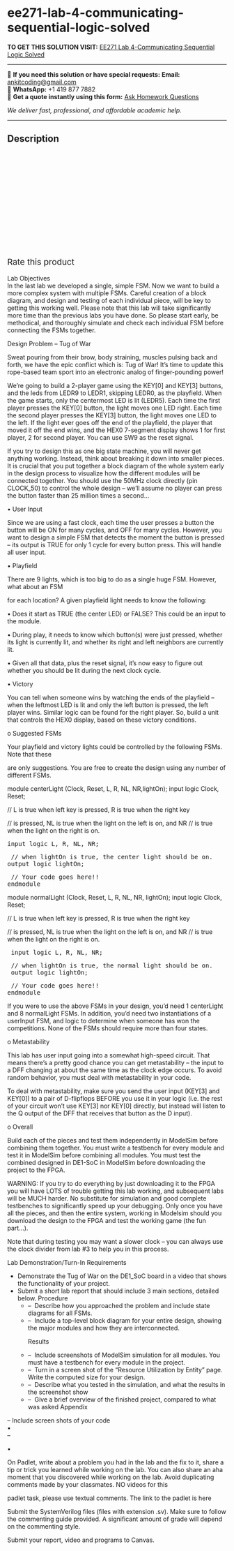 # ee271-lab-4-communicating-sequential-logic-solved
**TO GET THIS SOLUTION VISIT:** [EE271 Lab 4-Communicating Sequential Logic Solved](https://www.ankitcodinghub.com/product/ee271-lab-4-communicating-sequential-logic-solved/)


---

📩 **If you need this solution or have special requests:** **Email:** ankitcoding@gmail.com  
📱 **WhatsApp:** +1 419 877 7882  
📄 **Get a quote instantly using this form:** [Ask Homework Questions](https://www.ankitcodinghub.com/services/ask-homework-questions/)

*We deliver fast, professional, and affordable academic help.*

---

<h2>Description</h2>



<div class="kk-star-ratings kksr-auto kksr-align-center kksr-valign-top" data-payload="{&quot;align&quot;:&quot;center&quot;,&quot;id&quot;:&quot;99226&quot;,&quot;slug&quot;:&quot;default&quot;,&quot;valign&quot;:&quot;top&quot;,&quot;ignore&quot;:&quot;&quot;,&quot;reference&quot;:&quot;auto&quot;,&quot;class&quot;:&quot;&quot;,&quot;count&quot;:&quot;0&quot;,&quot;legendonly&quot;:&quot;&quot;,&quot;readonly&quot;:&quot;&quot;,&quot;score&quot;:&quot;0&quot;,&quot;starsonly&quot;:&quot;&quot;,&quot;best&quot;:&quot;5&quot;,&quot;gap&quot;:&quot;4&quot;,&quot;greet&quot;:&quot;Rate this product&quot;,&quot;legend&quot;:&quot;0\/5 - (0 votes)&quot;,&quot;size&quot;:&quot;24&quot;,&quot;title&quot;:&quot;EE271 Lab 4-Communicating Sequential Logic Solved&quot;,&quot;width&quot;:&quot;0&quot;,&quot;_legend&quot;:&quot;{score}\/{best} - ({count} {votes})&quot;,&quot;font_factor&quot;:&quot;1.25&quot;}">

<div class="kksr-stars">

<div class="kksr-stars-inactive">
            <div class="kksr-star" data-star="1" style="padding-right: 4px">


<div class="kksr-icon" style="width: 24px; height: 24px;"></div>
        </div>
            <div class="kksr-star" data-star="2" style="padding-right: 4px">


<div class="kksr-icon" style="width: 24px; height: 24px;"></div>
        </div>
            <div class="kksr-star" data-star="3" style="padding-right: 4px">


<div class="kksr-icon" style="width: 24px; height: 24px;"></div>
        </div>
            <div class="kksr-star" data-star="4" style="padding-right: 4px">


<div class="kksr-icon" style="width: 24px; height: 24px;"></div>
        </div>
            <div class="kksr-star" data-star="5" style="padding-right: 4px">


<div class="kksr-icon" style="width: 24px; height: 24px;"></div>
        </div>
    </div>

<div class="kksr-stars-active" style="width: 0px;">
            <div class="kksr-star" style="padding-right: 4px">


<div class="kksr-icon" style="width: 24px; height: 24px;"></div>
        </div>
            <div class="kksr-star" style="padding-right: 4px">


<div class="kksr-icon" style="width: 24px; height: 24px;"></div>
        </div>
            <div class="kksr-star" style="padding-right: 4px">


<div class="kksr-icon" style="width: 24px; height: 24px;"></div>
        </div>
            <div class="kksr-star" style="padding-right: 4px">


<div class="kksr-icon" style="width: 24px; height: 24px;"></div>
        </div>
            <div class="kksr-star" style="padding-right: 4px">


<div class="kksr-icon" style="width: 24px; height: 24px;"></div>
        </div>
    </div>
</div>


<div class="kksr-legend" style="font-size: 19.2px;">
            <span class="kksr-muted">Rate this product</span>
    </div>
    </div>
<div class="page" title="Page 1">
<div class="layoutArea">
<div class="column">
&nbsp;

</div>
</div>
<div class="layoutArea">
<div class="column">
Lab Objectives

</div>
</div>
<div class="layoutArea">
<div class="column">
In the last lab we developed a single, simple FSM. Now we want to build a more complex system with multiple FSMs. Careful creation of a block diagram, and design and testing of each individual piece, will be key to getting this working well. Please note that this lab will take significantly more time than the previous labs you have done. So please start early, be methodical, and thoroughly simulate and check each individual FSM before connecting the FSMs together.

Design Problem – Tug of War

Sweat pouring from their brow, body straining, muscles pulsing back and forth, we have the epic conflict which is: Tug of War! It’s time to update this rope-based team sport into an electronic analog of finger-pounding power!

We’re going to build a 2-player game using the KEY[0] and KEY[3] buttons, and the leds from LEDR9 to LEDR1, skipping LEDR0, as the playfield. When the game starts, only the centermost LED is lit (LEDR5). Each time the first player presses the KEY[0] button, the light moves one LED right. Each time the second player presses the KEY[3] button, the light moves one LED to the left. If the light ever goes off the end of the playfield, the player that moved it off the end wins, and the HEX0 7-segment display shows 1 for first player, 2 for second player. You can use SW9 as the reset signal.

If you try to design this as one big state machine, you will never get anything working. Instead, think about breaking it down into smaller pieces. It is crucial that you put together a block diagram of the whole system early in the design process to visualize how the different modules will be connected together. You should use the 50MHz clock directly (pin CLOCK_50) to control the whole design – we’ll assume no player can press the button faster than 25 million times a second…

• User Input

Since we are using a fast clock, each time the user presses a button the button will be ON for many cycles, and OFF for many cycles. However, you want to design a simple FSM that detects the moment the button is pressed – its output is TRUE for only 1 cycle for every button press. This will handle all user input.

• Playfield

There are 9 lights, which is too big to do as a single huge FSM. However, what about an FSM

for each location? A given playfield light needs to know the following:

• Does it start as TRUE (the center LED) or FALSE? This could be an input to the module.

• During play, it needs to know which button(s) were just pressed, whether its light is currently lit, and whether its right and left neighbors are currently lit.

</div>
</div>
</div>
<div class="page" title="Page 2">
<div class="layoutArea">
<div class="column">
• Given all that data, plus the reset signal, it’s now easy to figure out whether you should be lit during the next clock cycle.

• Victory

You can tell when someone wins by watching the ends of the playfield – when the leftmost LED is lit and only the left button is pressed, the left player wins. Similar logic can be found for the right player. So, build a unit that controls the HEX0 display, based on these victory conditions.

o Suggested FSMs

Your playfield and victory lights could be controlled by the following FSMs. Note that these

are only suggestions. You are free to create the design using any number of different FSMs.

module centerLight (Clock, Reset, L, R, NL, NR,lightOn); input logic Clock, Reset;

// L is true when left key is pressed, R is true when the right key

// is pressed, NL is true when the light on the left is on, and NR // is true when the light on the right is on.

<pre>input logic L, R, NL, NR;
</pre>
<pre> // when lightOn is true, the center light should be on.
output logic lightOn;
</pre>
<pre> // Your code goes here!!
endmodule
</pre>
module normalLight (Clock, Reset, L, R, NL, NR, lightOn); input logic Clock, Reset;

// L is true when left key is pressed, R is true when the right key

// is pressed, NL is true when the light on the left is on, and NR // is true when the light on the right is on.

<pre> input logic L, R, NL, NR;
</pre>
<pre> // when lightOn is true, the normal light should be on.
 output logic lightOn;
</pre>
<pre> // Your code goes here!!
endmodule
</pre>
</div>
</div>
</div>
<div class="page" title="Page 3">
<div class="layoutArea">
<div class="column">
If you were to use the above FSMs in your design, you’d need 1 centerLight and 8 normalLight FSMs. In addition, you’d need two instantiations of a userInput FSM, and logic to determine when someone has won the competitions. None of the FSMs should require more than four states.

o Metastability

This lab has user input going into a somewhat high-speed circuit. That means there’s a pretty good chance you can get metastability – the input to a DFF changing at about the same time as the clock edge occurs. To avoid random behavior, you must deal with metastability in your code.

To deal with metastability, make sure you send the user input (KEY[3] and KEY[0]) to a pair of D-flipflops BEFORE you use it in your logic (i.e. the rest of your circuit won’t use KEY[3] nor KEY[0] directly, but instead will listen to the Q output of the DFF that receives that button as the D input).

o Overall

Build each of the pieces and test them independently in ModelSim before combining them together. You must write a testbench for every module and test it in ModelSim before combining all modules. You must test the combined designed in DE1-SoC in ModelSim before downloading the project to the FPGA.

WARNING: If you try to do everything by just downloading it to the FPGA you will have LOTS of trouble getting this lab working, and subsequent labs will be MUCH harder. No substitute for simulation and good complete testbenches to significantly speed up your debugging. Only once you have all the pieces, and then the entire system, working in Modelsim should you download the design to the FPGA and test the working game (the fun part…).

Note that during testing you may want a slower clock – you can always use the clock divider from lab #3 to help you in this process.

Lab Demonstration/Turn-In Requirements

<ul>
<li>Demonstrate the Tug of War on the DE1_SoC board in a video that shows the functionality of your project.</li>
<li>Submit a short lab report that should include 3 main sections, detailed below. Procedure
<ul>
<li>– &nbsp;Describe how you approached the problem and include state diagrams for all FSMs.</li>
<li>– &nbsp;Include a top-level block diagram for your entire design, showing the major
modules and how they are interconnected.

Results
</li>
<li>– &nbsp;Include screenshots of ModelSim simulation for all modules. You must have a testbench
for every module in the project.
</li>
<li>– &nbsp;Turn in a screen shot of the “Resource Utilization by Entity” page. Write the
computed size for your design.
</li>
<li>– &nbsp;Describe what you tested in the simulation, and what the results in the screenshot show</li>
<li>– &nbsp;Give a brief overview of the finished project, compared to what was asked
Appendix
</li>
</ul>
</li>
</ul>
– Include screen shots of your code

</div>
</div>
</div>
<div class="page" title="Page 4">
<div class="layoutArea">
<div class="column">
•

</div>
</div>
<div class="layoutArea">
<div class="column">
–

•

</div>
<div class="column">
On Padlet, write about a problem you had in the lab and the fix to it, share a tip or trick you learned while working on the lab. You can also share an aha moment that you discovered while working on the lab. Avoid duplicating comments made by your classmates. NO videos for this

padlet task, please use textual comments. The link to the padlet is here

Submit the SystemVerilog files (files with extension .sv). Make sure to follow the commenting guide provided. A significant amount of grade will depend on the commenting style.

Submit your report, video and programs to Canvas.

</div>
</div>
</div>
